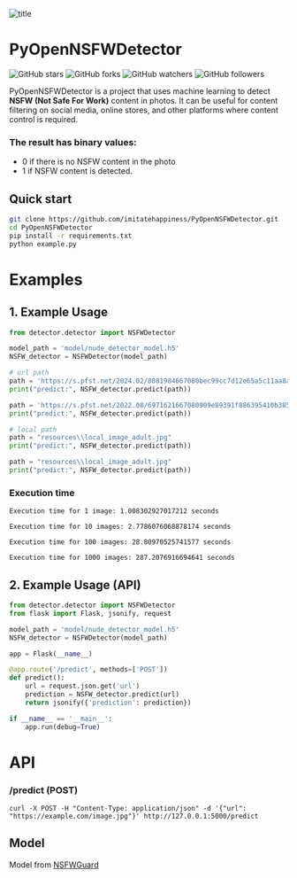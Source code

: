 
![title](https://github.com/imitatehappiness/PyOpenNSFWDetector/assets/79199956/b06bee1b-86e4-42ad-a67a-f245d29110bb)


# PyOpenNSFWDetector

![GitHub stars](https://img.shields.io/github/stars/imitatehappiness/PyOpenNSFWDetector?style=social)
![GitHub forks](https://img.shields.io/github/forks/imitatehappiness/PyOpenNSFWDetector?style=social)
![GitHub watchers](https://img.shields.io/github/watchers/imitatehappiness/PyOpenNSFWDetector?style=social)
![GitHub followers](https://img.shields.io/github/followers/imitatehappiness?style=social)

PyOpenNSFWDetector is a project that uses machine learning to detect **NSFW (Not Safe For Work)** content in photos. It can be useful for content filtering on social media, online stores, and other platforms where content control is required.

### The result has binary values: 
* 0 if there is no NSFW content in the photo
* 1 if NSFW content is detected.

## Quick start
```bash
git clone https://github.com/imitatehappiness/PyOpenNSFWDetector.git
cd PyOpenNSFWDetector
pip install -r requirements.txt
python example.py 
```
# Examples
## 1. Example Usage

```python
from detector.detector import NSFWDetector

model_path = 'model/nude_detector_model.h5'
NSFW_detector = NSFWDetector(model_path)

# url path
path = 'https://s.pfst.net/2024.02/8081984667080bec99cc7d12e65a5c11aa8a70ef9cefc_b.jpg'
print("predict:", NSFW_detector.predict(path))

path = 'https://s.pfst.net/2022.08/6971621667080909e89391f886395410b385c888ab881_b.jpg'
print("predict:", NSFW_detector.predict(path))

# local path
path = "resources\\local_image_adult.jpg"
print("predict:", NSFW_detector.predict(path))

path = "resources\\local_image_adult.jpg"
print("predict:", NSFW_detector.predict(path))
```

### Execution time
```
Execution time for 1 image: 1.008302927017212 seconds

Execution time for 10 images: 2.7786076068878174 seconds

Execution time for 100 images: 28.80970525741577 seconds

Execution time for 1000 images: 287.2076916694641 seconds
```

## 2. Example Usage (API)
```python
from detector.detector import NSFWDetector
from flask import Flask, jsonify, request

model_path = 'model/nude_detector_model.h5'
NSFW_detector = NSFWDetector(model_path)

app = Flask(__name__)

@app.route('/predict', methods=['POST'])
def predict():
	url = request.json.get('url')
	prediction = NSFW_detector.predict(url)
	return jsonify({'prediction': prediction})

if __name__ == '__main__':
	app.run(debug=True)
```

# API
### /predict (POST)
```
curl -X POST -H "Content-Type: application/json" -d '{"url": "https://example.com/image.jpg"}' http://127.0.0.1:5000/predict
```

## Model

Model from [NSFWGuard](https://github.com/midhunsankar23/NSFWGuard/tree/main)
